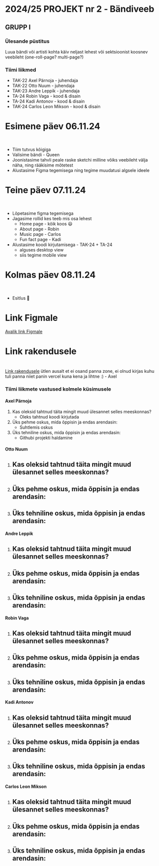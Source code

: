# 2024/25 PROJEKT nr 2 ‐ Bändiveeb
## GRUPP I

### Ülesande püstitus
Luua bändi või artisti kohta käiv neljast lehest või sektsioonist koosnev veebileht (one-roll-page? multi-page?)

### Tiimi liikmed
- TAK-22 Axel Pärnoja - juhendaja
- TAK-22 Otto Nuum - juhendaja
- TAK-23 Andre Leppik - juhendaja
- TA-24 Robin Vaga - kood & disain
- TA-24 Kadi Antonov - kood & disain
- TAK-24 Carlos Leon Mikson - kood & disain

### <h1>Esimene päev 06.11.24</h1> <br>
- Tiim tutvus kõigiga
- Valisime bändi - Queen
- Joonistasime tahvli peale raske sketchi milline võiks veebileht välja näha, ning rääkisime mõtetest
- Alustasime Figma tegemisega ning tegime muudatusi algsele ideele

### <h1>Teine päev 07.11.24</h1> <br>
- Lõpetasime figma tegemisega
- Jagasime rollid kes teeb mis osa lehest
    - Home page - kõik koos 😃 
    - About page - Robin
    - Music page - Carlos 
    - Fun fact page - Kadi
- Alustasime koodi kirjutamisega - TAK-24 + TA-24
    - alguses desktop view
    - siis tegime mobile view

<h1>Kolmas päev 08.11.24</h1> <br>

- Esitlus 🤯

### <h1> Link Figmale </h1>
[Avalik link Figmale](https://www.figma.com/design/pRHMbo5aMuxIQrs5b6CYxy/Queen?node-id=0-1&t=dK677bVhjDvJrwoB-1)

### <h1> Link rakendusele <h1>
[Link rakendusele](https://queenband.vercel.app/)
ütlen ausalt et ei osand panna zone, ei olnud kirjas kuhu tuli panna niiet panin vercel kuna kena ja lihtne :) - Axel

### Tiimi liikmete vastused kolmele küsimusele

#### Axel Pärnoja
1. Kas oleksid tahtnud täita mingit muud ülesannet selles meeskonnas?
   - Oleks tahtnud koodi kirjutada
2. Üks pehme oskus, mida õppisin ja endas arendasin:
   - Suhtlemis oskus
3. Üks tehniline oskus, mida õppisin ja endas arendasin:
   - Githubi projekti haldamine

#### Otto Nuum
1. Kas oleksid tahtnud täita mingit muud ülesannet selles meeskonnas?
   -
2. Üks pehme oskus, mida õppisin ja endas arendasin:
   - 
3. Üks tehniline oskus, mida õppisin ja endas arendasin:
   - 

#### Andre Leppik
1. Kas oleksid tahtnud täita mingit muud ülesannet selles meeskonnas?
   - 
2. Üks pehme oskus, mida õppisin ja endas arendasin:
   - 
3. Üks tehniline oskus, mida õppisin ja endas arendasin:
   - 

#### Robin Vaga
1. Kas oleksid tahtnud täita mingit muud ülesannet selles meeskonnas?
   - 
2. Üks pehme oskus, mida õppisin ja endas arendasin:
   - 
3. Üks tehniline oskus, mida õppisin ja endas arendasin:
   - 

#### Kadi Antonov
1. Kas oleksid tahtnud täita mingit muud ülesannet selles meeskonnas?
   - 
2. Üks pehme oskus, mida õppisin ja endas arendasin:
   - 
3. Üks tehniline oskus, mida õppisin ja endas arendasin:
   - 

#### Carlos Leon Mikson
1. Kas oleksid tahtnud täita mingit muud ülesannet selles meeskonnas?
   -
2. Üks pehme oskus, mida õppisin ja endas arendasin:
   - 
3. Üks tehniline oskus, mida õppisin ja endas arendasin:
   - 
